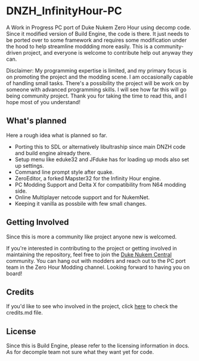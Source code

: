 # DNZH_InfinityHour-PC

A Work in Progress PC port of Duke Nukem Zero Hour using decomp code. Since it modified version of Build Engine, the code is there. It just needs to be ported over to some framework and requires some modification under the hood to help streamline moddding more easily. This is a community-driven project, and everyone is welcome to contribute help out anyway they can.

Disclaimer: My programming expertise is limited, and my primary focus is on promoting the project and the modding scene. I am occasionally capable of handling small tasks. There's a possibility the project will be work on by someone with advanced programming skills. I will see how far this will go being community project. Thank you for taking the time to read this, and I hope most of you understand!

## What's planned
Here a rough idea what is planned so far.
- Porting this to SDL or alternatively libultraship since main DNZH code and build engine already there.
- Setup menu like eduke32 and JFduke has for loading up mods also set up settings.
- Command line prompt style after quake.
- ZeroEditor, a forked Mapster32 for the Infinity Hour engine.
- PC Modding Support and Delta X for compatibility from N64 modding side.
- Online Multiplayer netcode support and for NukemNet.
- Keeping it vanilla as possbile with few small changes.

## Getting Involved
Since this is more a community like project anyone new is welcomed. 

If you're interested in contributing to the project or getting involved in maintaining the repository, feel free to join the [Duke Nukem Central](https://discord.gg/VMBfuXjFga) community. 
You can hang out with modders and reach out to the PC port team in the Zero Hour Modding channel. Looking forward to having you on board!

## Credits
If you'd like to see who involved in the project, click [here](Docs/credits-md) to check the credits.md file.

## License
Since this is Build Engine, please refer to the licensing information in docs. 
As for decomple team not sure what they want yet for code.



